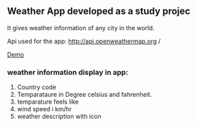 ## Weather App developed as a study projec
It gives weather information of any city in the world. 

Api used for the app: http://api.openweathermap.org / 

[Demo](https://moscuet.github.io/weather_app_bc/)

### weather information display in app:
1. Country code
2. Temparataure in Degree celsius and fahrenheit.
3. temparature feels like
4. wind speed i km/hr
5. weather description with icon